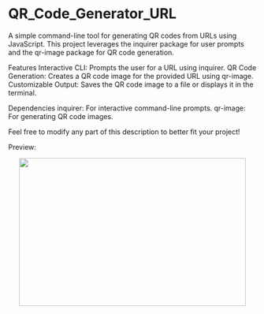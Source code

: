 # QR_Code_Generator_URL



A simple command-line tool for generating QR codes from URLs using JavaScript. This project leverages the inquirer package for user prompts and the qr-image package for QR code generation.

Features
Interactive CLI: Prompts the user for a URL using inquirer.
QR Code Generation: Creates a QR code image for the provided URL using qr-image.
Customizable Output: Saves the QR code image to a file or displays it in the terminal.


Dependencies
inquirer: For interactive command-line prompts.
qr-image: For generating QR code images.

Feel free to modify any part of this description to better fit your project!



Preview:<br>
<p align="center">
  <img width="460" height="300" src="">
</p>
